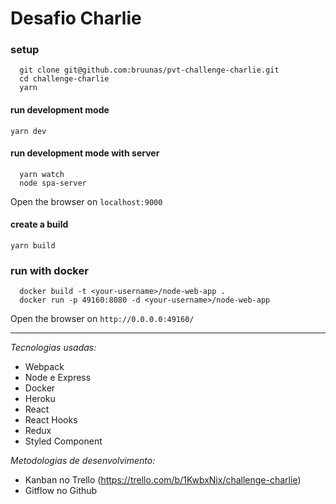 # Desafio Charlie

###  setup

```
  git clone git@github.com:bruunas/pvt-challenge-charlie.git
  cd challenge-charlie
  yarn
```

#### run development mode
`yarn dev`

#### run development mode with server
```
  yarn watch
  node spa-server
```

Open the browser on `localhost:9000`


#### create a build
`yarn build`

### run with docker
```
  docker build -t <your-username>/node-web-app .
  docker run -p 49160:8080 -d <your-username>/node-web-app
```

Open the browser on `http://0.0.0.0:49160/`

----------

*Tecnologias usadas:*

- Webpack
- Node e Express
- Docker
- Heroku
- React 
- React Hooks
- Redux
- Styled Component


*Metodologias de desenvolvimento:*

- Kanban no Trello (https://trello.com/b/1KwbxNix/challenge-charlie)
- Gitflow no Github

